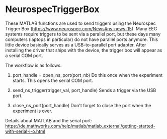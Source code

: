 # NeurospecTriggerBox

These MATLAB functions are used to send triggers using the Neurospec Trigger Box (https://www.neurospec.com/News#ns-news-15). Many EEG systems require triggers to be sent via a parallel port, but these days many computers (laptops in particular) do not have parallel ports anymore. This little device basically serves as a USB-to-parallel port adapter. After installing the driver that ships with the device, the trigger box will appear as a serial COM port.

The workflow is as follows:

1. port_handle = open_ns_port(port_nb)
Do this once when the experiment starts. This opens the serial COM port.

2. send_ns_trigger(trigger_val, port_handle)
Sends a trigger via the USB port.

3. close_ns_port(port_handle)
Don't forget to close the port when the experiment is over.

Details about MATLAB and the serial port: https://de.mathworks.com/help/matlab/matlab_external/getting-started-with-serial-i-o.html
